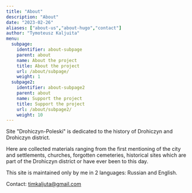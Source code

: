 ```yaml
---
title: "About"
description: "About"
date: "2023-02-26"
aliases: ["about-us","about-hugo","contact"]
author: "Tymoteusz Kaljuita"
menu:
  subpage:
    identifier: about-subpage
    parent: about
    name: About the project
    title: About the project
    url: /about/subpage/
    weight: 1
  subpage2:
    identifier: about-subpage2
    parent: about
    name: Support the project
    title: Support the project
    url: /about/subpage2/
    weight: 10
---
```



Site "Drohiczyn-Poleski" is dedicated to the history of Drohiczyn and Drohiczyn district.

Here are collected materials ranging from the first mentioning of the city and settlements, churches, forgotten cemeteries, historical sites which are part of the Drohiczyn district or have ever been to this day.

This site is maintained only by me in 2 languages: Russian and English. 

Contact:
timkaljuta@gmail.com





